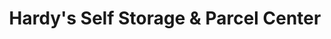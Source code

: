 ---
title: "Hardy's Self Storage & Parcel Center"
url: /bel-air/hardys-self-storage-und-parcel-center/
shop: Mieten
---